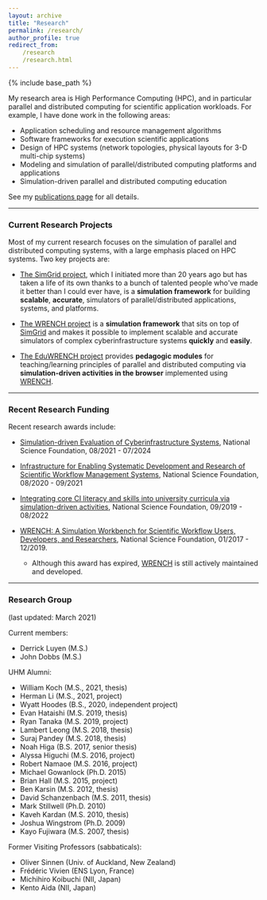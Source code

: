 ```yaml
---
layout: archive
title: "Research"
permalink: /research/
author_profile: true
redirect_from:
    /research
    /research.html
---
```


{% include base_path %}


My research area is High Performance Computing (HPC), and in particular
parallel and distributed computing for scientific application workloads. 
For example, I have done work in the following areas:

  - Application scheduling and resource management algorithms
  - Software frameworks for execution scientific applications
  - Design of HPC systems (network topologies, physical layouts for 3-D multi-chip systems)
  - Modeling and simulation of parallel/distributed computing platforms and applications
  - Simulation-driven parallel and distributed computing education

See my [publications page]({{base.url}}/publications/) for all details.

---
### Current Research Projects

Most of my current research focuses on the simulation of parallel and distributed computing systems, with a large emphasis placed on HPC systems. Two key projects are:

  - [The SimGrid project](http://simgrid.org), which I initiated
more than 20 years ago but has taken a life of its own thanks to a bunch of
talented people who've made it better than I could ever have, is a
**simulation framework** for building **scalable**, **accurate**, simulators
of parallel/distributed applications, systems, and platforms.

  - [The WRENCH project](http://wrench-project.org) is a **simulation framework** that sits on top of 
[SimGrid](http://simgrid.org">SimGrid) and makes it possible
to implement scalable and accurate simulators of complex cyberinfrastructure systems
**quickly** and **easily**.

  - [The EduWRENCH project](http://eduwrench.org) provides **pedagogic modules** for teaching/learning principles of parallel and distributed computing via **simulation-driven activities in the browser** implemented using [WRENCH](https://wrench-project.org).


---
### Recent Research Funding

Recent research awards include:

  - [Simulation-driven Evaluation of Cyberinfrastructure Systems](https://www.nsf.gov/awardsearch/showAward?AWD_ID=2103489&HistoricalAwards=false), National Science Foundation, 08/2021 - 07/2024

  - [Infrastructure for Enabling Systematic Development and Research of Scientific Workflow Management Systems](https://www.nsf.gov/awardsearch/showAward?AWD_ID=2016610&HistoricalAwards=false), National Science Foundation, 08/2020 - 09/2021

  - [Integrating core CI literacy and skills into university curricula via simulation-driven activities](https://nsf.gov/awardsearch/showAward?AWD_ID=1923539), National Science Foundation, 09/2019 - 08/2022

  - [WRENCH: A Simulation Workbench for Scientific Workflow Users, Developers, and Researchers](https://nsf.gov/awardsearch/showAward?AWD_ID=1642369), National Science Foundation, 01/2017 - 12/2019.
    - Although this award has expired, [WRENCH](https://wrench-project.org) is still actively maintained and developed.


---
### Research Group

(last updated: March 2021)

Current members:
 
  - Derrick Luyen (M.S.)
  - John Dobbs (M.S.)

UHM Alumni:

  - William Koch (M.S., 2021, thesis)
  - Herman Li (M.S., 2021, project)
  - Wyatt Hoodes (B.S., 2020, independent project)
  - Evan Hataishi (M.S. 2019, thesis)
  - Ryan Tanaka (M.S. 2019, project)
  - Lambert Leong (M.S. 2018, thesis)
  - Suraj Pandey (M.S. 2018, thesis)
  - Noah Higa (B.S. 2017, senior thesis)
  - Alyssa Higuchi (M.S. 2016, project)
  - Robert Namaoe (M.S. 2016, project)
  - Michael Gowanlock (Ph.D. 2015)
  - Brian Hall (M.S. 2015, project)
  - Ben Karsin (M.S. 2012, thesis)
  - David Schanzenbach (M.S. 2011, thesis)
  - Mark Stillwell (Ph.D. 2010)
  - Kaveh Kardan (M.S. 2010, thesis)
  - Joshua Wingstrom (Ph.D. 2009)
  - Kayo Fujiwara (M.S. 2007, thesis)

Former Visiting Professors (sabbaticals):

  - Oliver Sinnen (Univ. of Auckland, New Zealand)
  - Fr&eacute;d&eacute;ric Vivien (ENS Lyon, France)
  - Michihiro Koibuchi (NII, Japan)
  - Kento Aida (NII, Japan)
